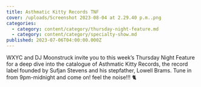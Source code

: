 ```yaml
---
title: Asthmatic Kitty Records TNF
cover: /uploads/Screenshot 2023-08-04 at 2.29.40 p.m..png
categories:
  - category: content/category/thursday-night-feature.md
  - category: content/category/specialty-show.md
published: 2023-07-06T04:00:00.000Z
---
```


WXYC and DJ Moonstruck invite you to this week’s Thursday Night Feature for a deep dive into the catalogue of Asthmatic Kitty Records, the record label founded by Sufjan Stevens and his stepfather, Lowell Brams. Tune in from 9pm-midnight and come on! feel the noise!!! 🐈
